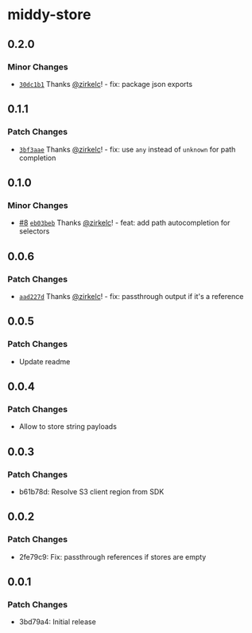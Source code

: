 # middy-store

## 0.2.0

### Minor Changes

- [`30dc1b1`](https://github.com/zirkelc/middy-store/commit/30dc1b1c039d32cc0d72476ed6262b07f23dbd41) Thanks [@zirkelc](https://github.com/zirkelc)! - fix: package json exports

## 0.1.1

### Patch Changes

- [`3bf3aae`](https://github.com/zirkelc/middy-store/commit/3bf3aaee12586885ec05108045df0996cd9be376) Thanks [@zirkelc](https://github.com/zirkelc)! - fix: use `any` instead of `unknown` for path completion

## 0.1.0

### Minor Changes

- [#8](https://github.com/zirkelc/middy-store/pull/8) [`eb03beb`](https://github.com/zirkelc/middy-store/commit/eb03beba07ed226cd831a5e8e04f9b14a5248ff6) Thanks [@zirkelc](https://github.com/zirkelc)! - feat: add path autocompletion for selectors

## 0.0.6

### Patch Changes

- [`aad227d`](https://github.com/zirkelc/middy-store/commit/aad227d8a1c7c7cffb27e9ce54aa41fb3ffccb69) Thanks [@zirkelc](https://github.com/zirkelc)! - fix: passthrough output if it's a reference

## 0.0.5

### Patch Changes

- Update readme

## 0.0.4

### Patch Changes

- Allow to store string payloads

## 0.0.3

### Patch Changes

- b61b78d: Resolve S3 client region from SDK

## 0.0.2

### Patch Changes

- 2fe79c9: Fix: passthrough references if stores are empty

## 0.0.1

### Patch Changes

- 3bd79a4: Initial release
